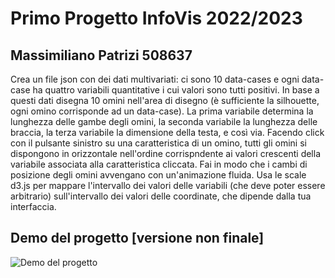# Primo Progetto InfoVis 2022/2023

## Massimiliano Patrizi 508637

Crea un file json con dei dati multivariati: ci sono 10 data-cases e ogni data-case ha quattro variabili quantitative i cui valori sono tutti positivi. In base a questi dati disegna 10 omini nell'area di disegno (è sufficiente la silhouette, ogni omino corrisponde ad un data-case). La prima variabile determina la lunghezza delle gambe degli omini, la seconda variabile la lunghezza delle braccia, la terza variabile la dimensione della testa, e così via. Facendo click con il pulsante sinistro su una caratteristica di un omino, tutti gli omini si dispongono in orizzontale nell'ordine corrispndente ai valori crescenti della variabile associata alla caratteristica cliccata. Fai in modo che i cambi di posizione degli omini avvengano con un'animazione fluida. Usa le scale d3.js per mappare l'intervallo dei valori delle variabili (che deve poter essere arbitrario) sull'intervallo dei valori delle coordinate, che dipende dalla tua interfaccia.


## Demo del progetto [versione non finale]
![Demo del progetto](demo.gif)

